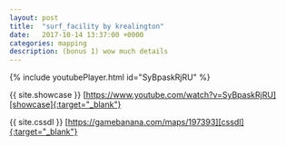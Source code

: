 ```yaml
---
layout: post
title:  "surf_facility by krealington"
date:   2017-10-14 13:37:00 +0000
categories: mapping
description: (bonus 1) wow much details
---
```


{% include youtubePlayer.html id="SyBpaskRjRU" %}

{{ site.showcase }} [https://www.youtube.com/watch?v=SyBpaskRjRU][showcase]{:target="_blank"}

{{ site.cssdl }} [https://gamebanana.com/maps/197393][cssdl]{:target="_blank"}

[showcase]: https://www.youtube.com/watch?v=SyBpaskRjRU
[cssdl]: https://gamebanana.com/maps/197393
